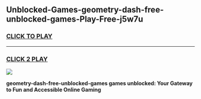 
## Unblocked-Games-geometry-dash-free-unblocked-games-Play-Free-j5w7u
<h3>
<a href="https://premium76.site?title=geometry-dash-free-unblocked-games&ref=18A1">CLICK TO PLAY</a></h3>
<hr>

<h3>
<a href="https://premium76.site?title=geometry-dash-free-unblocked-games&ref=18A1">CLICK 2 PLAY</a>
  
</h3>

<a href="https://premium76.site?title=geometry-dash-free-unblocked-games&ref=18A1"><img src="https://clearcache.store/games.png"></a>


**geometry-dash-free-unblocked-games games unblocked: Your Gateway to Fun and Accessible Online Gaming**
